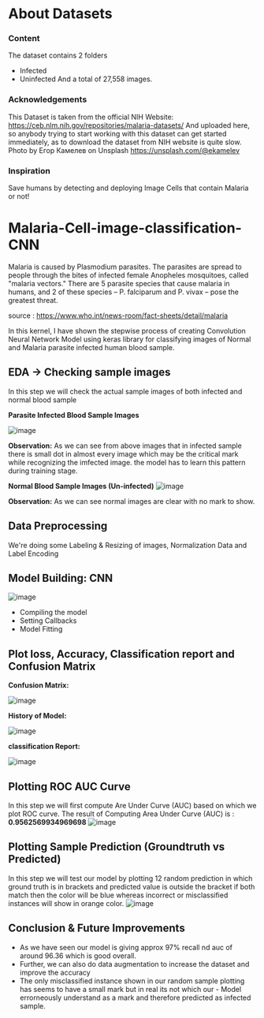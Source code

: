 # About Datasets

### Content
The dataset contains 2 folders

- Infected
- Uninfected
And a total of 27,558 images.

### Acknowledgements
This Dataset is taken from the official NIH Website: https://ceb.nlm.nih.gov/repositories/malaria-datasets/
And uploaded here, so anybody trying to start working with this dataset can get started immediately, as to download the
dataset from NIH website is quite slow.
Photo by Егор Камелев on Unsplash
https://unsplash.com/@ekamelev

### Inspiration
Save humans by detecting and deploying Image Cells that contain Malaria or not!

# Malaria-Cell-image-classification-CNN

Malaria is caused by Plasmodium parasites. The parasites are spread to people through the bites of infected female Anopheles mosquitoes, called "malaria vectors." There are 5 parasite species that cause malaria in humans, and 2 of these species – P. falciparum and P. vivax – pose the greatest threat.  

source : https://www.who.int/news-room/fact-sheets/detail/malaria  

In this kernel, I have shown the stepwise process of creating Convolution Neural Network Model using keras library for classifying images of Normal and Malaria parasite infected human blood sample.

## EDA -> Checking sample images
In this step we will check the actual sample images of both infected and normal blood sample

**Parasite Infected Blood Sample Images**

![image](https://user-images.githubusercontent.com/64974149/135708117-8944630c-885e-4fcc-897b-7a9438669bb8.png)

**Observation:**
As we can see from above images that in infected sample there is small dot in almost every image which may be the critical mark while recognizing the imfected image. the model has to learn this pattern during training stage.

**Normal Blood Sample Images (Un-infected)**
![image](https://user-images.githubusercontent.com/64974149/135708175-08080b41-fc8c-4bd6-ac1c-5f30eb0a71b7.png)

**Observation:**
As we can see normal images are clear with no mark to show.

## Data Preprocessing 
We're doing some Labeling & Resizing of images, Normalization Data and Label Encoding

## Model Building: CNN
![image](https://user-images.githubusercontent.com/64974149/135708213-d9d3a148-cd59-4e3e-9583-9ff0774407a4.png)
- Compiling the model
- Setting Callbacks
- Model Fitting

## Plot loss, Accuracy, Classification report and Confusion Matrix

**Confusion Matrix:**

![image](https://user-images.githubusercontent.com/64974149/135708245-cbedee00-75eb-4418-aea0-7898b8f223bb.png)

**History of Model:**

![image](https://user-images.githubusercontent.com/64974149/135708249-6602aa08-a993-4214-b950-09e573581271.png)

**classification Report:**

![image](https://user-images.githubusercontent.com/64974149/135708287-ac665759-170c-43c3-a4ac-a88d3e250479.png)

## Plotting ROC AUC Curve
In this step we will first compute Are Under Curve (AUC) based on which we plot ROC curve. The result of Computing Area Under Curve (AUC) is : **0.9562569934969698**
![image](https://user-images.githubusercontent.com/64974149/135708313-054af22f-7e01-4382-9efc-7a5586fcef79.png)

## Plotting Sample Prediction (Groundtruth vs Predicted)
In this step we will test our model by plotting 12 random prediction in which ground truth is in brackets and predicted value is outside the bracket if both match then the color will be blue whereas incorrect or misclassified instances will show in orange color.
![image](https://user-images.githubusercontent.com/64974149/135708323-c20fd888-f413-45ef-b850-18ce46a353eb.png)

## Conclusion & Future Improvements
- As we have seen our model is giving approx 97% recall nd auc of around 96.36 which is good overall.
- Further, we can also do data augmentation to increase the dataset and improve the accuracy
- The only misclassified instance shown in our random sample plotting has seems to have a small mark but in real its not which our - Model errorneously understand as a mark and therefore predicted as infected sample.

